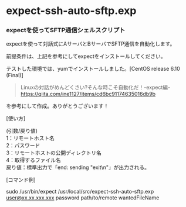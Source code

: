 # expect-ssh-auto-sftp.exp

### expectを使ってSFTP通信シェルスクリプト

expectを使って対話式にAサーバとBサーバでSFTP通信を自動化します。

前提条件は、上記を参考にしてexpectをインストールしてください。

テストした環境では、yumでインストールしました。[CentOS release 6.10 (Final)]


> Linuxの対話がめんどくさい?そんな時こそ自動化だ！-expect編-  
> https://qiita.com/ine1127/items/cd6bc91174635016db9b


を参考にして作成。ありがとうございます！

[使い方]

(引数/戻り値)  
1：リモートホスト名  
2：パスワード  
3：リモートホストの公開ディレクトリ名  
4：取得するファイル名  
戻り値：標準出力で「end: sending "exit\n"」が出力される。

[コマンド例]

  sudo /usr/bin/expect /usr/local/src/expect-ssh-auto-sftp.exp user@xx.xx.xxx.xxx password path/to/remote wantedFileName
